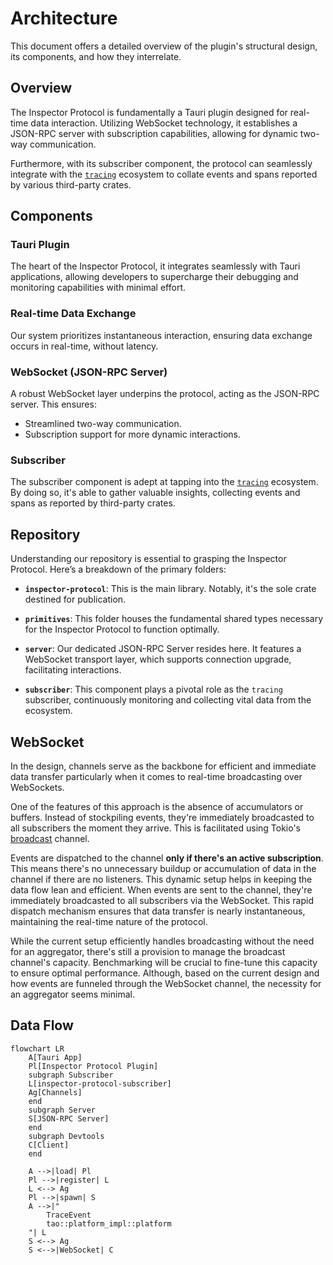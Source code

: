 # Architecture

This document offers a detailed overview of the plugin's structural design, its components, and how they interrelate.

## Overview

The Inspector Protocol is fundamentally a Tauri plugin designed for real-time data interaction. Utilizing WebSocket technology, it establishes a JSON-RPC server with subscription capabilities, allowing for dynamic two-way communication. 

Furthermore, with its subscriber component, the protocol can seamlessly integrate with the [`tracing`](https://crates.io/crates/tracing) ecosystem to collate events and spans reported by various third-party crates.

## Components

### **Tauri Plugin**
The heart of the Inspector Protocol, it integrates seamlessly with Tauri applications, allowing developers to supercharge their debugging and monitoring capabilities with minimal effort.

### **Real-time Data Exchange**
Our system prioritizes instantaneous interaction, ensuring data exchange occurs in real-time, without latency.

### **WebSocket (JSON-RPC Server)**
A robust WebSocket layer underpins the protocol, acting as the JSON-RPC server. This ensures:
   - Streamlined two-way communication.
   - Subscription support for more dynamic interactions.

### Subscriber
The subscriber component is adept at tapping into the [`tracing`](https://crates.io/crates/tracing) ecosystem. By doing so, it's able to gather valuable insights, collecting events and spans as reported by third-party crates.

## Repository

Understanding our repository is essential to grasping the Inspector Protocol. Here’s a breakdown of the primary folders:

- **`inspector-protocol`**: This is the main library. Notably, it's the sole crate destined for publication.

- **`primitives`**: This folder houses the fundamental shared types necessary for the Inspector Protocol to function optimally.

- **`server`**: Our dedicated JSON-RPC Server resides here. It features a WebSocket transport layer, which supports connection upgrade, facilitating interactions.

- **`subscriber`**: This component plays a pivotal role as the `tracing` subscriber, continuously monitoring and collecting vital data from the ecosystem.

## WebSocket

In the design, channels serve as the backbone for efficient and immediate data transfer particularly when it comes to real-time broadcasting over WebSockets.

One of the features of this approach is the absence of accumulators or buffers. Instead of stockpiling events, they're immediately broadcasted to all subscribers the moment they arrive. This is facilitated using Tokio's [broadcast](https://docs.rs/tokio/latest/tokio/sync/broadcast/index.html) channel. 

Events are dispatched to the channel **only if there's an active subscription**. This means there's no unnecessary buildup or accumulation of data in the channel if there are no listeners. This dynamic setup helps in keeping the data flow lean and efficient. When events are sent to the channel, they're immediately broadcasted to all subscribers via the WebSocket. This rapid dispatch mechanism ensures that data transfer is nearly instantaneous, maintaining the real-time nature of the protocol.

While the current setup efficiently handles broadcasting without the need for an aggregator, there's still a provision to manage the broadcast channel's capacity. Benchmarking will be crucial to fine-tune this capacity to ensure optimal performance. Although, based on the current design and how events are funneled through the WebSocket channel, the necessity for an aggregator seems minimal.

## Data Flow

```mermaid
flowchart LR
    A[Tauri App]
    Pl[Inspector Protocol Plugin]
    subgraph Subscriber
    L[inspector-protocol-subscriber]
    Ag[Channels]
    end
    subgraph Server
    S[JSON-RPC Server]
    end
    subgraph Devtools
    C[Client]
    end

    A -->|load| Pl
    Pl -->|register| L
    L <--> Ag
    Pl -->|spawn| S
    A -->|"
        TraceEvent
        tao::platform_impl::platform
    "| L
    S <--> Ag
    S <-->|WebSocket| C
```
